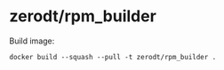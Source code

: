 zerodt/rpm_builder
=========

Build image:

```
docker build --squash --pull -t zerodt/rpm_builder .
```
